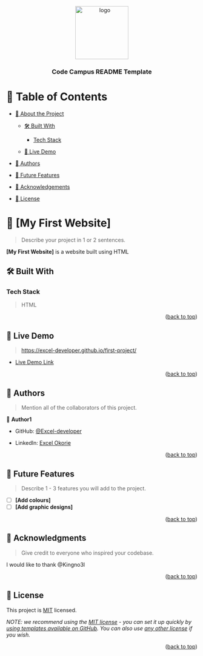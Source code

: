 <a name="readme-top"></a>

<!--
!!! IMPORTANT !!!
This README is an example of how you could professionally present your codebase. 
Writing documentation is a crucial part of your work as a professional software developer and cannot be ignored. 

You should modify this file to match your project and remove sections that don't apply.

REQUIRED SECTIONS:
- Table of Contents
- About the Project
  - Built With
  - Live Demo
- Getting Started
- Authors
- Future Features
- Contributing
- Show your support
- Acknowledgements
- License

OPTIONAL SECTIONS:
- FAQ

After you're finished please remove all the comments and instructions!

For more information on the importance of a professional README for your repositories: 
-->

<div align="center">
  <!-- You are encouraged to replace this logo with your own! Otherwise you can also remove it. -->
  <img src="cc.jpeg" alt="logo" width="140"  height="auto" />
  <br/>

  <h3><b>Code Campus README Template</b></h3>

</div>

<!-- TABLE OF CONTENTS -->

# 📗 Table of Contents

- [📖 About the Project](#about-project)
  - [🛠 Built With](#built-with)
    - [Tech Stack](#tech-stack)
    
  - [🚀 Live Demo](#live-demo)

  
  
  
  
  
  
- [👥 Authors](#authors)
- [🔭 Future Features](#future-features)


- [🙏 Acknowledgements](#acknowledgements)

- [📝 License](#license)

<!-- PROJECT DESCRIPTION -->

# 📖 [My First Website] <a name="about-project"></a>

> Describe your project in 1 or 2 sentences.

**[My First Website]** is a website built using HTML

## 🛠 Built With <a name="built-with"></a>

### Tech Stack <a name="tech-stack"></a>

>HTML

<p align="right">(<a href="#readme-top">back to top</a>)</p>

<!-- LIVE DEMO -->

## 🚀 Live Demo <a name="live-demo"></a>

> https://excel-developer.github.io/first-project/

- [Live Demo Link](https://excel-developer.github.io/first-project/)

<p align="right">(<a href="#readme-top">back to top</a>)</p>

<!-- AUTHORS -->

## 👥 Authors <a name="authors"></a>

> Mention all of the collaborators of this project.

👤 **Author1**

- GitHub: [@Excel-developer](https://github.com/Excel-developer)

- LinkedIn: [Excel Okorie](https://linkedin.com/in/ExcelOkorie)

<p align="right">(<a href="#readme-top">back to top</a>)</p>

<!-- FUTURE FEATURES -->

## 🔭 Future Features <a name="future-features"></a>

> Describe 1 - 3 features you will add to the project.

- [ ] **[Add colours]**
- [ ] **[Add graphic designs]**

<p align="right">(<a href="#readme-top">back to top</a>)</p>

<!-- ACKNOWLEDGEMENTS -->

## 🙏 Acknowledgments <a name="acknowledgements"></a>

> Give credit to everyone who inspired your codebase.

I would like to thank @Kingno3l

<p align="right">(<a href="#readme-top">back to top</a>)</p>

<!-- LICENSE -->

## 📝 License <a name="license"></a>

This project is [MIT](./LICENSE) licensed.

_NOTE: we recommend using the [MIT license](https://choosealicense.com/licenses/mit/) - you can set it up quickly by [using templates available on GitHub](https://docs.github.com/en/communities/setting-up-your-project-for-healthy-contributions/adding-a-license-to-a-repository). You can also use [any other license](https://choosealicense.com/licenses/) if you wish._

<p align="right">(<a href="#readme-top">back to top</a>)</p>
